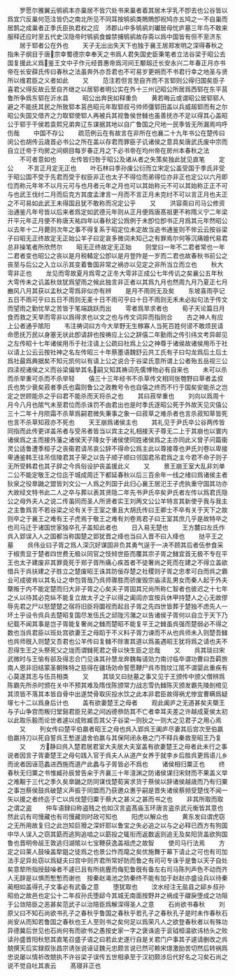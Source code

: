 <!-- { "loadSidebar": true } -->
　　罗愿尔雅翼云鸲鹆本亦巢居不皆穴处书来巢者着其居木孚乳不卽去也公谷皆以爲宜穴反巢何范注皆仍之南北所见不同耳按鸲鹆类鵙鵙卽祝鸠亦五鸠之一不自巢而居鹊之成巢者正季氏臣执君权之应　沛郡山中多鸲鹆刘瓛居母忧庐墓三年鸟不敢来服释还应时至五代史汉隐帝时鸲鹆食蝗禁捕鸲鹆故存斋以爲中国皆有但不至济东
　　居于郓者公在外也
　　天子无出出失天下也独于襄王居郑发明之深得春秋之指朱子纲目于唐宗幸蜀德宗幸奉天之书爲人君失国史臣秉笔者立法谷梁于昭公去国复援此义爲鉴王文中子作元经晋惠帝爲河间王颙刼迁长安永兴二年春正月亦书帝在长安薛氏传曰春秋之法虽奔外亦吾君也不可易岁更朔而不书君行幸之地圣与贤所以维君臣之义者如此
　　又
　　范注若但言至自齐而不言郓则公得归国矣臣子喜君父得反故云至自齐继之以居郓者明公实在外十三州记昭公所居爲西郓在东平莒鲁所争爲东郓在沂水县
　　昭公出奔民如释重负
　　黄若晦云或谓昭公居郓郓人避之不能抚其民之所致郓本莒邑昭元年取郓叔弓帅师彊郓田盖以兵威刼郓而有之尔昭公失国又借齐之力取郓使郓人再被兵其视鲁侯世雠也虽善抚亦不足以得其心盖昭公于郓于干侯若袁熙兄弟奔辽东谋据其地以自广鲁国之尺地一民季皆无所漏焉呜呼伤哉
　　中国不存公
　　疏范例云在有故言在非所在也襄二十九年书公在楚传曰闵公也胡传云歳首必书公之所在盖以存君而罪臣子讥诸侯之意具矣唐武氏废中宗而自立迁帝于均房之间纲目每岁春正月之下必书帝在均州帝在房州本春秋之法
　　不可者意如也
　　左传皆归咎于昭公及诸从者之失策矣独此犹见直笔
　　定公
　　不言正月定无正也
　　叶石林曰季孙废公衍而立宋定公盖受国于季氏非受于昭公国不受于先君而受于权臣非正也太子不得位而弟得位亦非正也定公以六月即位而称元年年不以月元可与也月者元年之月也可以其始称元不可以其始称正正不可与也武王伐纣二月而后克方其度孟津言一月而不言正月未克纣不可以言正月也夫正之不可易如此武王未得国且犹不敢称而况定公乎
　　又
　　洪容斋曰司马公修资治通鉴凡年号皆以后来者爲定如武德元年则从正月便爲唐髙祖更不称隋义宁二年梁开平元年正月便不称唐天祐四年以春秋定公爲例于未卽位卽书正月爲其元年然昭公以去年十二月薨则次年之事不得复系于昭定位未定故当追书通鉴则不侔云云按谷梁子曰昭无正终故定无正始公羊子曰定哀多微词未知己之有罪焉尔何等沉痛嬗代易君总非操笔者所欣然尔
　　昭无正终故定无正始
　　则堂曰一年不二君者常也一年二君者变也昭公之丧以是月税輤定公卽以是月登阼是一岁而二君也故春秋书前公之丧至与后公之入立以示其变着鲁国非常之祸亦以见定之非所当立而立也
　　秋大雩非正也
　　龙见而雩故夏月爲雩之正冬大雩非正成公七年传讥之矣襄公五年秋大雩传未之讥盖秋敛犹爲望雨之候此独言非正者以其爲九月也然周九月乃夏正七月豳风八月其获以孟秋之雩爲非似亦有辨
　　是月不雨则无及矣
　　东坡喜雨亭记五日不雨可乎曰五日不雨则无麦十日不雨可乎曰十日不雨则无禾未必拟句法于传文而望雨之勤忧旱之苦皆于笔端跳跃而出
　　雩者爲旱求者也
　　荀子天论篇日月食而救之天旱而雩非以爲得求也以文之也与传文词异而指则合
　　古之神人有应上公者通乎隂阳
　　韦注祷词曰方今大旱野无生稼寡人当死百姓何谤不敢烦民请命愿抚万民以身塞无状此卽请辞也按祷应上公之辞僖二年勤雨之传引纬文考异邮见之左传昭十七年诸侯用币于社注请上公疏曰社爲上公之神尊于诸侯故诸侯用币于社以请上公云云按社神之名左传昭三十年蔡墨语魏舒云共工氏有子曰勾龙爲后土后土爲社最爲典据矣不知元凯何以有请上公之说合于谷梁氏意所谓上公者殆五岳视三公四渎视诸侯之义而谷梁偏举其名嗣又知其祷词先儒博物必有自来也
　　未可以杀而杀举重可杀而不杀举轻
　　僖三十三年经书不杀草传文相同张匏野曰草者孟叔氏也势少衰矣菽者季氏也霜则鲁公之政教号令也自僖之终而不行于国矣安能杀之岂定之世顾能杀之乎曰君不能杀而天将杀之也
　　其曰菽举重也
　　刘向以爲周十月今八月也隂气未至君位而杀诛罚不由君出也是时季氏逐昭公死于外故天见灾僖公三十二年十月陨霜不杀草爲嗣君微失秉事之象一曰菽草之难杀者也言杀菽知草皆死也言不杀草知菽亦不死也
　　天王崩爲诸侯主也
　　其礼见于尹氏卒公谷两传皆同指而此传更详盖吊者与受吊者皆当以宾主之礼相接天子尊无二上于其崩也以寰内诸侯爲之主而接外藩之诸侯天子降女于诸侯使同姓诸侯爲之主亦同此义曾子问篇衞灵公适鲁遭季桓子之丧衞君请吊哀公辞不得命公爲主此以尊接尊也尹氏刘卷以卑接卑通鉴韩王往吊信陵君其子荣之以告子顺子顺曰邻国君吊君爲之主今君不命子则子无所受韩君也其子辞之今呉俗设护丧盖援此义
　　又
　　景王崩王室大乱非刘单二公不能定敬王之位迄于城成周迁下都延春秋以后三百余年一线之绪曰爲诸侯主者狄泉之役臯鼬之盟皆刘文公一人爲之列国于此归心襄王居汜王子虎执重守国其功亦大故经文特书此二人之卒与葬以表其贤隐二年先书尹氏卒矣尹氏者左传以爲君氏隐公之母外夫人之说二传虽同而圣人所贤者实王刘两文公公羊特言其新使乎我与我主之主鲁爲言不若谷梁之论有关于王室之重且大胡氏传曰王卿士不卒有关于天下之故则卒之于襄王之难有王子虎焉于敬王之难有刘卷焉君子曰王室其庶几乎是故特卒之也司马迁于诸国世家独卒孔子盖知此者也
　　日入易无楚也
　　王方麓曰左氏作呉入郢误入人之国都当称国楚之郢犹晋之绛也当曰入晋不曰入绛也
　　挞平王之墓
　　呉伟业曰子胥之爲人深沉好谋固非负其勇气逞于一决不顾其后者伍参食采于椒贵显于楚者四世费无极以同官之忮倾世臣而覆其宗子胥之雠宜首无极不专在平王也太子建废非其罪竟死于郑子胥所痛心疾首者不徒奢尚之死而在建之不得立盖欲借兵于呉扶建之子胜立之楚废昭王诛其防佞存楚之社稷则子胥之忠孝可白而呉之霸业可成彼肯以其名让之申包胥哉乃呉师骤胜而骄废毁宗庙渎乱男女而秦人起于外夫槩叛于内不能定楚而归大非子胥之心矣夫子胥固其兄尚所称仁智者也彼迟之十七年之乆以待其必克纵不能复立故太子之子以得之阖闾亦宜按兵休甲持楚人之心无故僇辱先君之尸以怒楚楚之宿将旧臣将圜视而起且子胥之先四世皆葬于楚独不虑先人一坏土乎设令呉兵去楚昭复国尽发伍氏之邱陇污潴之以告诸侯子胥何以自立于天下乃纪载不闻其事是岂子胥能复奢尚之雠而楚昭不能复平王之雠虽呉强而楚弱必不得之数也当呉君臣以班处宫欲妻王之母蹈于不义料子胥力谏而不从也呉师未入则楚吾雠也呉师旣入则楚又吾君也公羊传曰复雠不除害其道以爲虽遇昭王犹将爲之请也夫不忍得生王之头祭死父之垅而谓雠死君之骨以快生臣之忿哉
　　又
　　呉其琰曰宋武微时与王愉有郤及得志合门见诛其孙慧龙奔魏每请効力南讨临卒谓功曹曰吾羁旅南人恩非旧结蒙圣朝殊特之慈得在疆场効命誓愿鞭尸呉市戮坟江隂不谓婴此重疾有心莫遂其志与伍员相类
　　又
　　其琰又曰挞墓之事又见于王颁传中颁父僧辨爲陈霸先所杀时颁在关中不预其难及隋伐陈颁常力战志雪仇雠陈灭颁发霸先陵剖棺见其须皆不落其本皆自骨中出遂焚骨取灰投水饮之此本非君臣故得祸尤惨宜曹瞒爲疑塜七十二以爲身后计也
　　盖有欲妻楚王之母者
　　观此阖庐之无道甚矣夫槩王与子山争宫而叛归堂谿君臣兄弟之间凶德叅防其不亡者幸耳夫差之许越成夏侯太初以此取乐毅而论世者遽以成败臧否其父子谷梁一则狄之一则大之见君子之用心焉
　　又
　　列女传曰楚平伯嬴者昭王之母也呉入郢呉王阖庐尽妻其后宫次至伯嬴伯嬴持刀以死自誓呉王慙遂退舍伯嬴与其保阿闭永巷之门不释兵秦救至昭王乃复
　　又
　　方静曰呉入楚君居君室大夫居大夫室盖有欲妻楚王之母者此未行之事说者因言子胥妻楚王之母句践入官于呉夫人从道产女养于就李乡后胜呉更爲语儿乡而讹者因诬范蠡进西施而道产此蠡与子胥皆必不爲也
　　诸侯相归粟正也
　　终春秋无归粟之书惟臧孙辰曾告籴于齐襄三十年澶渊之防诸侯谋归宋财而不果盖义举之难觏于三代之季久矣臯鼬之防同谋伐楚荀寅求货于蔡侯以辞诸侯越歳而乃有归粟之事岂蔡侯鼓呉破楚义声振于同盟而乃获邀众惠乎嗣是晋失诸侯蔡频受楚伐不闻一矢以援之者终迄于亡以呉伐楚归粟于蔡大之甚义之甚而书之也
　　非其所取而取之谓之盗
　　仲车语録曰称盗贱之也如汉言盗髙庙玉环唐言盗杀武元衡皆其意也然此讥有司慢藏也有司慢藏则时政可知也
　　阳虎以解众也
　　黄东发曰谓虎窃之无所用故复归之此岂知巨猾之深奸耶以鲁宝之失必追之以与之必释已西方有狗国中华人误入之窃其筯而逃狗追啮之以筯投之辄衔而返数返则追无及矣阳货盖欲狗国鲁也晋明帝觇王敦逃归湖隂以七宝鞭获逸盖祖虎之故智
　　使司马行法焉
　　方定之曰莱人鼓噪盖犂鉏之徒爲之也景公怍而麾之矣优施舞于幕下请止之可也有司加法手足异处窃以爲疑夫曰宫中则齐君所常好防而鲁之有司可专诛乎是鲁以天子自处矣意犂所指授鼓噪者不遽已且有所挑舋而侮犯鲁旣有备左右司马陈列声色不动而齐人无辞是以惧而慙慙而谢也　按秦赵渑池之防秦终不能有加于赵赵亦盛设兵以待秦蔺相如盖得孔子文事必有武备之意
　　堕犹取也
　　汶水经注无盐县之郈乡叔孙昭伯之故邑也定公十二年叔孙氏堕郈今其城无南面按野井之祸成于鬷戾堕成之功阻于公敛陪臣之恶甚矣范武子以治陪臣爲解深得圣人之意
　　石尚欲书春秋
　　刘原父曰不知石尚欲书孔子之春秋乎鲁国之春秋乎若孔子之春秋孔子是时未作春秋石尚安从而知若鲁国之春秋也王人至则书之矣何足以爲荣凡人之欲登春秋者以有殊功异德冀后世见也石尚何有而欲书之愚按史家一字之褒诛逾于衮钺桓温欲讳枋头之败读孙盛晋阳秋怒其直笔召盛子语之曰若此史遂行自是关君门户事其子遽请删改之呉兢撰天后实録叙张昌宗诱张说诬证魏元忠颇言说已然可赖宋璟激励苦切然后转祸爲忠说屡以情祈改兢执不许谷梁子误传五世相承至于汉初颇涉后代好名之习矣石尚之说不觉自吐其衷云
　　髙寝非正也

